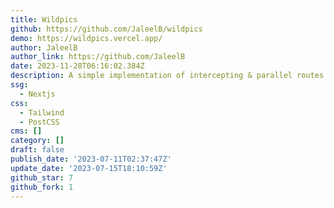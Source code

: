 ```yaml
---
title: Wildpics
github: https://github.com/JaleelB/wildpics
demo: https://wildpics.vercel.app/
author: JaleelB
author_link: https://github.com/JaleelB
date: 2023-11-28T06:16:02.384Z
description: A simple implementation of intercepting & parallel routes in next 13
ssg:
  - Nextjs
css:
  - Tailwind
  - PostCSS
cms: []
category: []
draft: false
publish_date: '2023-07-11T02:37:47Z'
update_date: '2023-07-15T18:10:59Z'
github_star: 7
github_fork: 1
---
```

